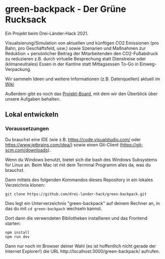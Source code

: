 # green-backpack - Der Grüne Rucksack

Ein Projekt beim Drei-Länder-Hack 2021.

Visualisierung/Simulation von aktuellen und künftigen CO2 Emissionen (pro Bahn, pro Geschäftsfeld, usw.) sowie Szenarien und
Maßnahmen zur Reduktion + persönlicher Beitrag der Mitarbeitenden den CO2-Fußabdruck zu reduzieren z.B. durch virtuelle
Besprechung statt Dienstreise oder (klimaneutrales) Essen in der Kantine statt Mittagsessen To-Go in Einweg-Verpackung.

Wir sammeln Ideen und weitere Informationen (z.B. Datenquellen) aktuell im [Wiki](https://github.com/drei-lander-hack/green-backpack/wiki)

Außerdem gibt es noch das [Projekt-Board](https://github.com/drei-lander-hack/green-backpack/projects/1), mit dem wir den Überblick über unsere Aufgaben behalten.

## Lokal entwickeln

### Voraussetzungen

Du brauchst eine IDE (wie z.B. https://code.visualstudio.com/ oder https://www.jetbrains.com/idea/) sowie einen Git-Client (https://git-scm.com/downloads).


Wenn du Windows benutzt, bietet sich die bash des Windows Subsystems for Linux an. Beim Mac ist mit dem Terminal Programm alles da, was du brauchst.

Dann mittels des folgenden Kommandos dieses Repository in ein lokales Verzeichnis klonen:

```
git clone https://github.com/drei-lander-hack/green-backpack.git
```

Dies legt ein Unterverzeichnis "green-backpack" auf deinem Rechner an, in das du mit `cd green-backpack` wechseln kannst.

Dort dann die verwendeten Bibliotheken installieren und das Frontend starten:

```
npm install
npm run dev
```

Dann nur noch im Browser deiner Wahl (es ist hoffentlich nicht gerade der Internet Explorer!) die URL http://localhost:3000/green-backpack/ aufrufen.
